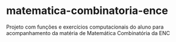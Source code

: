# matematica-combinatoria-ence
Projeto com funções e exercícios computacionais do aluno para acompanhamento da matéria de Matemática Combinatória da ENC
